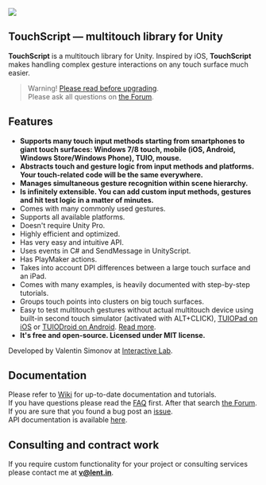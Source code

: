 ![](https://raw.github.com/wiki/TouchScript/TouchScript/images/dvfu.jpg)

## TouchScript — multitouch library for Unity

**TouchScript** is a multitouch library for Unity. Inspired by iOS, **TouchScript** makes handling complex gesture interactions on any touch surface much easier. 

> Warning! [Please read before upgrading](https://github.com/TouchScript/TouchScript/wiki/Upgrading).  
> Please ask all questions on [the Forum](http://touchprefab.com/index.php).

## Features
- **Supports many touch input methods starting from smartphones to giant touch surfaces: Windows 7/8 touch, mobile (iOS, Android, Windows Store/Windows Phone), TUIO, mouse.**
- **Abstracts touch and gesture logic from input methods and platforms. Your touch-related code will be the same everywhere.**
- **Manages simultaneous gesture recognition within scene hierarchy.**
- **Is infinitely extensible. You can add custom input methods, gestures and hit test logic in a matter of minutes.** 
- Comes with many commonly used gestures.
- Supports all available platforms.
- Doesn't require Unity Pro.
- Highly efficient and optimized.
- Has very easy and intuitive API.
- Uses events in C# and SendMessage in UnityScript.
- Has PlayMaker actions.
- Takes into account DPI differences between a large touch surface and an iPad.
- Comes with many examples, is heavily documented with step-by-step tutorials.
- Groups touch points into clusters on big touch surfaces.
- Easy to test multitouch gestures without actual multitouch device using built-in second touch simulator (activated with ALT+CLICK), [TUIOPad on iOS](https://itunes.apple.com/us/app/tuiopad/id412446962) or [TUIODroid on Android](https://play.google.com/store/apps/details?id=tuioDroid.impl&hl=en"). [Read more](Testing-multitouch-on-a-PC).
- **It's free and open-source. Licensed under MIT license.**

Developed by Valentin Simonov at [Interactive Lab](http://interactivelab.ru).

## Documentation
Please refer to [Wiki](https://github.com/TouchScript/TouchScript/wiki) for up-to-date documentation and tutorials.  
If you have questions please read the [FAQ](https://github.com/TouchScript/TouchScript/wiki/FAQ) first. After that search [the Forum](http://touchprefab.com/index.php).  
If you are sure that you found a bug post an [issue](https://github.com/TouchScript/TouchScript/issues).  
API documentation is available [here](http://TouchScript.github.io/docs/Index.html).

## Consulting and contract work
If you require custom functionality for your project or consulting services please contact me at **v@lent.in**.
